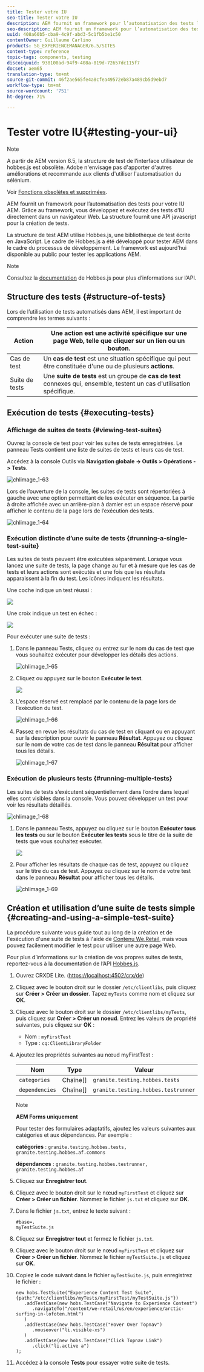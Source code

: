 ```yaml
---
title: Tester votre IU
seo-title: Tester votre IU
description: AEM fournit un framework pour l’automatisation des tests liés à votre IU AEM
seo-description: AEM fournit un framework pour l’automatisation des tests liés à votre IU AEM
uuid: 408a60b5-cba9-4c9f-abd3-5c1fb5be1c50
contentOwner: Guillaume Carlino
products: SG_EXPERIENCEMANAGER/6.5/SITES
content-type: reference
topic-tags: components, testing
discoiquuid: 938100ad-94f9-408a-819d-72657dc115f7
docset: aem65
translation-type: tm+mt
source-git-commit: 46f2ae565fe4a8cfea49572eb87a489cb5d9ebd7
workflow-type: tm+mt
source-wordcount: '751'
ht-degree: 71%

---
```



# Tester votre IU{#testing-your-ui}

>[!NOTE]
>
>A partir de AEM version 6.5, la structure de test de l’interface utilisateur de hobbes.js est obsolète. Adobe n&#39;envisage pas d&#39;apporter d&#39;autres améliorations et recommande aux clients d&#39;utiliser l&#39;automatisation du sélénium.
>
>Voir [Fonctions obsolètes et supprimées](/help/release-notes/deprecated-removed-features.md).

AEM fournit un framework pour l’automatisation des tests pour votre IU AEM. Grâce au framework, vous développez et exécutez des tests d’IU directement dans un navigateur Web. La structure fournit une API javascript pour la création de tests.

La structure de test AEM utilise Hobbes.js, une bibliothèque de test écrite en JavaScript. Le cadre de Hobbes.js a été développé pour tester AEM dans le cadre du processus de développement. Le framework est aujourd’hui disponible au public pour tester les applications AEM.

>[!NOTE]
>
>Consultez la [documentation](https://helpx.adobe.com/experience-manager/6-5/sites/developing/using/reference-materials/test-api/index.html) de Hobbes.js pour plus d’informations sur l’API.

## Structure des tests {#structure-of-tests}

Lors de l’utilisation de tests automatisés dans AEM, il est important de comprendre les termes suivants :

| Action | Une **action** est une activité spécifique sur une page Web, telle que cliquer sur un lien ou un bouton. |
|---|---|
| Cas de test | Un **cas de test** est une situation spécifique qui peut être constituée d&#39;une ou de plusieurs **actions**. |
| Suite de tests | Une **suite de tests** est un groupe de **cas de test** connexes qui, ensemble, testent un cas d&#39;utilisation spécifique. |

## Exécution de tests {#executing-tests}

### Affichage de suites de tests {#viewing-test-suites}

Ouvrez la console de test pour voir les suites de tests enregistrées. Le panneau Tests contient une liste de suites de tests et leurs cas de test.

Accédez à la console Outils via **Navigation globale -> Outils > Opérations -> Tests**.

![chlimage_1-63](assets/chlimage_1-63.png)

Lors de l’ouverture de la console, les suites de tests sont répertoriées à gauche avec une option permettant de les exécuter en séquence. La partie à droite affichée avec un arrière-plan à damier est un espace réservé pour afficher le contenu de la page lors de l’exécution des tests.

![chlimage_1-64](assets/chlimage_1-64.png)

### Exécution distincte d’une suite de tests {#running-a-single-test-suite}

Les suites de tests peuvent être exécutées séparément. Lorsque vous lancez une suite de tests, la page change au fur et à mesure que les cas de tests et leurs actions sont exécutés et une fois que les résultats apparaissent à la fin du test. Les icônes indiquent les résultats.

Une coche indique un test réussi :

![](do-not-localize/chlimage_1-2.png)

Une croix indique un test en échec :

![](do-not-localize/chlimage_1-3.png)

Pour exécuter une suite de tests :

1. Dans le panneau Tests, cliquez ou entrez sur le nom du cas de test que vous souhaitez exécuter pour développer les détails des actions.

   ![chlimage_1-65](assets/chlimage_1-65.png)

1. Cliquez ou appuyez sur le bouton **Exécuter le test**.

   ![](do-not-localize/chlimage_1-4.png)

1. L’espace réservé est remplacé par le contenu de la page lors de l’exécution du test.

   ![chlimage_1-66](assets/chlimage_1-66.png)

1. Passez en revue les résultats du cas de test en cliquant ou en appuyant sur la description pour ouvrir le panneau **Résultat**. Appuyez ou cliquez sur le nom de votre cas de test dans le panneau **Résultat** pour afficher tous les détails.

   ![chlimage_1-67](assets/chlimage_1-67.png)

### Exécution de plusieurs tests {#running-multiple-tests}

Les suites de tests s’exécutent séquentiellement dans l’ordre dans lequel elles sont visibles dans la console. Vous pouvez développer un test pour voir les résultats détaillés.

![chlimage_1-68](assets/chlimage_1-68.png)

1. Dans le panneau Tests, appuyez ou cliquez sur le bouton **Exécuter tous les tests** ou sur le bouton **Exécuter les tests** sous le titre de la suite de tests que vous souhaitez exécuter.

   ![](do-not-localize/chlimage_1-5.png)

1. Pour afficher les résultats de chaque cas de test, appuyez ou cliquez sur le titre du cas de test. Appuyez ou cliquez sur le nom de votre test dans le panneau **Résultat** pour afficher tous les détails.

   ![chlimage_1-69](assets/chlimage_1-69.png)

## Création et utilisation d’une suite de tests simple {#creating-and-using-a-simple-test-suite}

La procédure suivante vous guide tout au long de la création et de l&#39;exécution d&#39;une suite de tests à l&#39;aide de [Contenu We.Retail](/help/sites-developing/we-retail.md), mais vous pouvez facilement modifier le test pour utiliser une autre page Web.

Pour plus d’informations sur la création de vos propres suites de tests, reportez-vous à la documentation de l’API [Hobbes.js](https://helpx.adobe.com/experience-manager/6-5/sites/developing/using/reference-materials/test-api/index.html).

1. Ouvrez CRXDE Lite. ([https://localhost:4502/crx/de](https://localhost:4502/crx/de))
1. Cliquez avec le bouton droit sur le dossier `/etc/clientlibs`, puis cliquez sur **Créer > Créer un dossier**. Tapez `myTests` comme nom et cliquez sur **OK**.
1. Cliquez avec le bouton droit sur le dossier `/etc/clientlibs/myTests`, puis cliquez sur **Créer > Créer un noeud**. Entrez les valeurs de propriété suivantes, puis cliquez sur **OK** :

   * Nom : `myFirstTest`
   * Type : `cq:ClientLibraryFolder`

1. Ajoutez les propriétés suivantes au nœud myFirstTest :

   | Nom | Type | Valeur |
   |---|---|---|
   | `categories` | Chaîne[] | `granite.testing.hobbes.tests` |
   | `dependencies` | Chaîne[] | `granite.testing.hobbes.testrunner` |

   >[!NOTE]
   >
   >**AEM Forms uniquement**
   >
   >
   >Pour tester des formulaires adaptatifs, ajoutez les valeurs suivantes aux catégories et aux dépendances. Par exemple :
   >
   >
   >**catégories** :  `granite.testing.hobbes.tests, granite.testing.hobbes.af.commons`
   >
   >
   >**dépendances** :  `granite.testing.hobbes.testrunner, granite.testing.hobbes.af`

1. Cliquez sur **Enregistrer tout**.
1. Cliquez avec le bouton droit sur le nœud `myFirstTest` et cliquez sur **Créer > Créer un fichier**. Nommez le fichier `js.txt` et cliquez sur **OK**.
1. Dans le fichier `js.txt`, entrez le texte suivant :

   ```
   #base=.
   myTestSuite.js
   ```

1. Cliquez sur **Enregistrer tout** et fermez le fichier `js.txt`.
1. Cliquez avec le bouton droit sur le nœud `myFirstTest` et cliquez sur **Créer > Créer un fichier**. Nommez le fichier `myTestSuite.js` et cliquez sur **OK**.
1. Copiez le code suivant dans le fichier `myTestSuite.js`, puis enregistrez le fichier :

   ```
   new hobs.TestSuite("Experience Content Test Suite", {path:"/etc/clientlibs/myTests/myFirstTest/myTestSuite.js"})
      .addTestCase(new hobs.TestCase("Navigate to Experience Content")
         .navigateTo("/content/we-retail/us/en/experience/arctic-surfing-in-lofoten.html")
      )
      .addTestCase(new hobs.TestCase("Hover Over Topnav")
         .mouseover("li.visible-xs")
      )
      .addTestCase(new hobs.TestCase("Click Topnav Link")
         .click("li.active a")
   );
   ```

1. Accédez à la console **Tests** pour essayer votre suite de tests.
